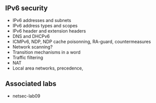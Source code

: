 ## IPv6 security

- IPv6 addresses and subnets
- IPv6 address types and scopes
- IPv6 header and extension headers
- DNS and DHCPv6
- ICMPv6, NDP, NDP cache poisonning, RA-guard, countermeasures
- Network scanning?
- Transition mechanisms in a word
- Traffic filtering
- NAT
- Local area networks, precedence, 

## Associated labs

- netsec-lab09
